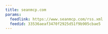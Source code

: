 ```yaml
---
title: seanmcp.com
params:
  feedlink: https://www.seanmcp.com/rss.xml
  feedid: 33536aeaf3470f2925d51f9b905cbae5
---
```

